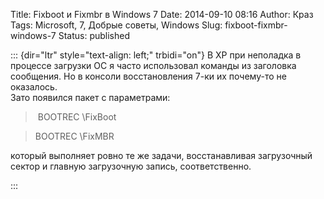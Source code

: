 Title: Fixboot и Fixmbr в Windows 7
Date: 2014-09-10 08:16
Author: Краз
Tags: Microsoft, 7, Добрые советы, Windows
Slug: fixboot-fixmbr-windows-7
Status: published

::: {dir="ltr" style="text-align: left;" trbidi="on"}
В XP при неполадка в процессе загрузки ОС я часто использовал команды из заголовка сообщения. Но в консоли восстановления 7-ки их почему-то не оказалось.  
Зато появился пакет с параметрами:  

>  BOOTREC \\FixBoot

> BOOTREC \\FixMBR

который выполняет ровно те же задачи, восстанавливая загрузочный сектор и главную загрузочную запись, соответственно.  
  
:::
